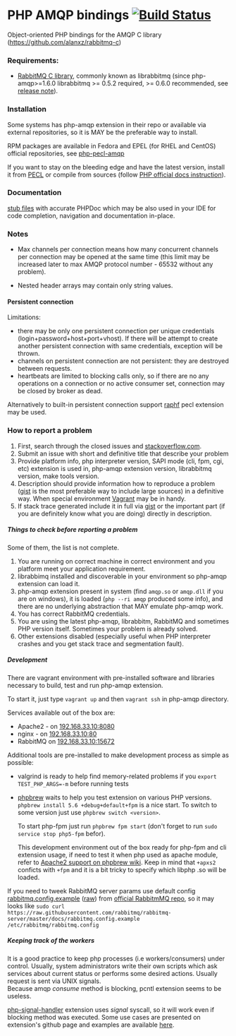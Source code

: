 # PHP AMQP bindings [![Build Status](https://secure.travis-ci.org/pdezwart/php-amqp.png)](http://travis-ci.org/pdezwart/php-amqp)

Object-oriented PHP bindings for the AMQP C library (https://github.com/alanxz/rabbitmq-c)


### Requirements:

 - [RabbitMQ C library](https://github.com/alanxz/rabbitmq-c), commonly known as librabbitmq
   (since php-amqp>=1.6.0  librabbitmq >= 0.5.2 required, >= 0.6.0 recommended,
   see [release note](http://pecl.php.net/package/amqp/1.6.0)).

### Installation
 
 Some systems has php-amqp extension in their repo or available via external repositories, so it is MAY be the preferable
 way to install.

 RPM packages are available in Fedora and EPEL (for RHEL and CentOS) official repositories,
 see [php-pecl-amqp](https://apps.fedoraproject.org/packages/php-pecl-amqp)

 If you want to stay on the bleeding edge and have the latest version, install it from
 [PECL](http://pecl.php.net/package/amqp) or compile from sources
 (follow [PHP official docs instruction](http://us1.php.net/manual/en/install.pecl.phpize.php)).

### Documentation

[stub files](https://github.com/pdezwart/php-amqp/tree/master/stubs) with accurate PHPDoc which may be also used in your
IDE for code completion, navigation and documentation in-place.

### Notes

  - Max channels per connection means how many concurrent channels per connection may be opened at the same time
    (this limit may be increased later to max AMQP protocol number - 65532 without any problem).

  - Nested header arrays may contain only string values.

#### Persistent connection

  Limitations:

  - there may be only one persistent connection per unique credentials (login+password+host+port+vhost).
    If there will be attempt to create another persistent connection with same credentials, exception will be thrown.
  - channels on persistent connection are not persistent: they are destroyed between requests.
  - heartbeats are limited to blocking calls only, so if there are no any operations on a connection or no active 
    consumer set, connection may be closed by broker as dead.

  Alternatively to built-in persistent connection support [raphf](http://pecl.php.net/package/raphf) pecl extension may be used.

### How to report a problem
 
 1. First, search through the closed issues and [stackoverflow.com](http://stackoverflow.com).
 3. Submit an issue with short and definitive title that describe your problem
 4. Provide platform info, php interpreter version, SAPI mode (cli, fpm, cgi, etc) extension is used in, php-amqp extension version, librabbitmq version, make tools version.
 5. Description should provide information how to reproduce a problem ([gist](https://gist.github.com/) is the most preferable way to include large sources) in a definitive way. When special environment [Vagrant](http://www.vagrantup.com/) may be in handy.
 6. If stack trace generated include it in full via [gist](https://gist.github.com/) or the important part (if you are definitely know what you are doing) directly in description.
 
##### Things to check before reporting a problem

 Some of them, the list is not complete.

 1. You are running on correct machine in correct environment and you platform meet your application requirement.
 2. librabbimq installed and discoverable in your environment so php-amqp extension can load it.
 3. php-amqp extension present in system (find `amqp.so` or `amqp.dll` if you are on windows), it is loaded (`php --ri amqp` produced some info), and there are no underlying abstraction that MAY emulate php-amqp work.
 5. You has correct RabbitMQ credentials.
 6. You are using the latest php-amqp, librabbitm, RabbitMQ and sometimes PHP version itself. Sometimes your problem is already solved.
 7. Other extensions disabled (especially useful when PHP interpreter crashes and you get stack trace and segmentation fault).


##### Development

 There are vagrant environment with pre-installed software and libraries necessary to build, test and run php-amqp extension.

 To start it, just type `vagrant up` and then `vagrant ssh` in php-amqp directory.

 Services available out of the box are:

 - Apache2 - on [192.168.33.10:8080](http://192.168.33.10:8080)
 - nginx - on [192.168.33.10:80](http://192.168.33.10:80)
 - RabbitMQ on [192.168.33.10:15672](http://192.168.33.10:15672/#/login/guest/guest)

 Additional tools are pre-installed to make development process as simple as possible:

 - valgrind is ready to help find memory-related problems if you `export TEST_PHP_ARGS=-m` before running tests
 - [phpbrew](https://github.com/phpbrew/phpbrew) waits to help you test extension on various PHP versions.
   `phpbrew install 5.6 +debug+default+fpm` is a nice start. To switch to some version just use `phpbrew switch <version>`.

   To start php-fpm just run `phpbrew fpm start` (don't forget to run `sudo service stop php5-fpm` befor).

   This development environment out of the box ready for php-fpm and cli extension usage, if need to test it when php
   used as apache module, refer to [Apache2 support on phpbrew wiki](https://github.com/phpbrew/phpbrew/wiki/Cookbook#apache2-support).
   Keep in mind that `+apxs2` conficts with `+fpm` and it is a bit tricky to specify which libphp .so will be loaded.

 If you need to tweek RabbitMQ server params use default config
 [rabbitmq.config.example](https://github.com/rabbitmq/rabbitmq-server/blob/master/docs/rabbitmq.config.example)
 ([raw](https://raw.githubusercontent.com/rabbitmq/rabbitmq-server/master/docs/rabbitmq.config.example))
 from [official RabbitmMQ repo](https://github.com/rabbitmq/rabbitmq-server), so it may looks like 
 `sudo curl https://raw.githubusercontent.com/rabbitmq/rabbitmq-server/master/docs/rabbitmq.config.example /etc/rabbitmq/rabbitmq.config`
 

##### Keeping track of the workers
 It is a good practice to keep php processes (i.e workers/consumers) under control. Usually, system administrators write their own scripts which ask services about current status or performs some desired actions. Usually request is sent via UNIX signals.<br />
 Because amqp <i>consume</i> method is blocking, pcntl extension seems to be useless.
 
 [php-signal-handler](https://github.com/RST-com-pl/php-signal-handler) extension uses <i>signal</i> syscall, so it will work even if blocking method was executed.
 Some use cases are presented on extension's github page and examples are available [here](https://github.com/pdezwart/php-amqp/pull/89).
